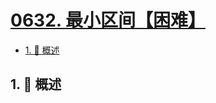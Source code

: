 # [0632. 最小区间【困难】](https://github.com/Tdahuyou/TNotes.leetcode/tree/main/notes/0632.%20%E6%9C%80%E5%B0%8F%E5%8C%BA%E9%97%B4%E3%80%90%E5%9B%B0%E9%9A%BE%E3%80%91)

<!-- region:toc -->

- [1. 📝 概述](#1--概述)

<!-- endregion:toc -->

## 1. 📝 概述
